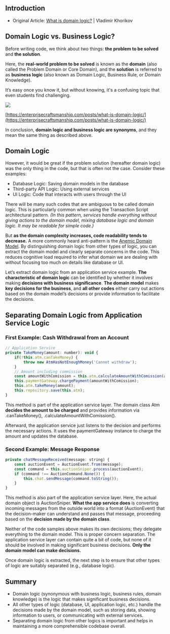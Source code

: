 ## Introduction

* Original Article: [What is domain logic?](https://enterprisecraftsmanship.com/posts/what-is-domain-logic/) | Vladimir Khorikov

## Domain Logic vs. Business Logic?

Before writing code, we think about two things: **the problem to be solved** and **the solution**.

Here, the **real-world problem to be solved** is known as the **domain** (also called the Problem Domain or Core Domain), and the **solution** is referred to as **business logic** (also known as Domain Logic, Business Rule, or Domain Knowledge).

It’s easy once you know it, but without knowing, it's a confusing topic that even students find challenging.

![](https://blog.kakaocdn.net/dn/C9mmK/btsI0AKKIUq/K9lQ86u7WQek7vMJkP0Hk1/img.png)

[https://enterprisecraftsmanship.com/posts/what-is-domain-logic/](https://enterprisecraftsmanship.com/posts/what-is-domain-logic/)

In conclusion, **domain logic and business logic are synonyms**, and they mean the same thing as described above.

## Domain Logic

However, it would be great if the problem solution (hereafter domain logic) was the only thing in the code, but that is often not the case. Consider these examples:

* Database Logic: Saving domain models in the database
* Third-party API Logic: Using external services
* UI Logic: Code that interacts with users through the UI

There will be many such codes that are ambiguous to be called domain logic. This is particularly common when using the Transaction Script architectural pattern. *(In this pattern, services handle everything without giving actions to the domain model, mixing database logic and domain logic. It may be readable for simple code.)*

But **as the domain complexity increases, code readability tends to decrease.** A more commonly heard anti-pattern is the [Anemic Domain Model](https://martinfowler.com/bliki/AnemicDomainModel.html). By distinguishing domain logic from other types of logic, you can extract the domain model and clearly separate concerns in the code. This reduces cognitive load required to infer what domain we are dealing with without focusing too much on details like database or UI.

Let’s extract domain logic from an application service example. **The characteristic of domain logic** can be identified by whether it involves making **decisions with business significance**. **The domain model** makes **key decisions for the business**, and **all other codes** either carry out actions based on the domain model’s decisions or provide information to facilitate the decisions.

## Separating Domain Logic from Application Service Logic

### First Example: Cash Withdrawal from an Account

```javascript
// Application Service
private TakeMoney(amount: number): void {
	if(!this.atm.canTakeMoney) {
		throw new AtmHasNotEnoughMoney('Cannot withdraw');
	}
	// Amount including commission
	const amountWithComission = this.atm.calculateAmountWithComission(amount);
	this.paymentGateway.chargePayment(amountWithComission);
	this.atm.takeMoney(amount);
	this.repository.save(this.atm);
}
```

This method is part of the application service layer. The domain class Atm **decides the amount to be charged** and provides information via .canTakeMoney(), .calculateAmountWithComission().

Afterward, the application service just listens to the decision and performs the necessary actions. It uses the paymentGateway instance to charge the amount and updates the database.

### Second Example: Message Response

```javascript
private chatMessageReceived(message: string) {
	const auctionEvent = AuctionEvent.from(message);
	const command = this.auctionSniper.process(auctionEvent);
	if (command !== AuctionCommand.None()) {
		this.chat.sendMessage(command.toString());
	}
}
```

This method is also part of the application service layer. Here, the actual domain object is AuctionSniper. **What the app service does** is converting incoming messages from the outside world into a format (AuctionEvent) that the decision-maker can understand and passes that message, proceeding based on the **decision made by the domain class**.

Neither of the code samples above makes its own decisions; they delegate everything to the domain model. This is proper concern separation. The application service layer can contain quite a bit of code, but none of it should be involved in making significant business decisions. **Only the domain model can make decisions.**

Once domain logic is extracted, the next step is to ensure that other types of logic are suitably separated (e.g., database logic).

## Summary

* Domain logic (synonymous with business logic, business rules, domain knowledge) is the logic that makes significant business decisions.
* All other types of logic (database, UI, application logic, etc.) handle the decisions made by the domain model, such as storing data, showing information to users, or communicating with external services.
* Separating domain logic from other logics is important and helps in maintaining a more comprehensible codebase overall.